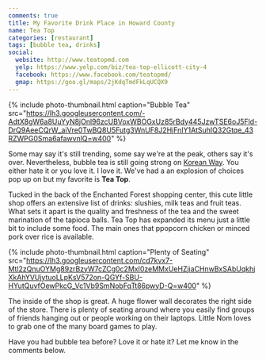```yaml
---
comments: true
title: My Favorite Drink Place in Howard County
name: Tea Top
categories: [restaurant]
tags: [bubble tea, drinks]
social:
  website: http://www.teatopmd.com
  yelp: https://www.yelp.com/biz/tea-top-ellicott-city-4
  facebook: https://www.facebook.com/teatopmd/
  gmap: https://goo.gl/maps/2jKdqTmdFkLqUCQX9
---
```


{%
  include photo-thumbnail.html 
  caption="Bubble Tea"
  src="https://lh3.googleusercontent.com/-AdtX8gW6a8UuYyN8jOnl96zcUBVoxWBOGxUz85rBdy445JzwTSE6oJ5Fld-DrQ9AeeCQrW_aiVre0TwBQ8U5Futg3WnUF8J2HjFnIY1AtSuhIQ32Gtqe_43RZWPG0Sma6afawvnlQ=w400"
%}

Some may say it's still trending, some say we're at the peak, others say it's over. Nevertheless, bubble tea is still going strong on [Korean Way](https://www.marylandkoreanway.com/). You either hate it or you love it. I love it. We've had a an explosion of choices pop up on but my favorite is **Tea Top**.

<!--more-->

Tucked in the back of the Enchanted Forest shopping center, this cute little shop offers an extensive list of drinks: slushies, milk teas and fruit teas. What sets it apart is the quality and freshness of the tea and the sweet marination of the tapioca balls. Tea Top has expanded its menu just a little bit to include some food. The main ones that ppopcorn chicken or minced pork over rice is available.

{%
  include photo-thumbnail.html 
  caption="Plenty of Seating"
  src="https://lh3.googleusercontent.com/cd7kvx7-Mtl2zQnuOYMg89zrBzyW7cZCg0c2MxI0zeMMxUeHZjiaCHnwBxSAbUqkhjXkAhYVUjytuoLLpKsV572on-QGYf-SBU-HYutQuvfOewPkcG_Vc1Vb9SmNobFqTt86pwyD-Q=w400"
%}

The inside of the shop is great. A huge flower wall decorates the right side of the store. There is plenty of seating around where you easily find groups of friends hanging out or people working on their laptops. Little Nom loves to grab one of the many board games to play. 

Have you had bubble tea before? Love it or hate it? Let me know in the comments below.